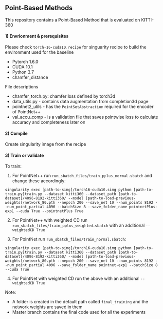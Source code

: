 ## Point-Based Methods

This repository contains a Point-Based Method that is evaluated on KITTI-360

#### 1) Envrionment & prerequisites

Please check `torch-16-cuda10.recipe` for singuarity recipe to build the environment used for the baseline

- Pytorch 1.6.0
- CUDA 10.1
- Python 3.7
- chamfer_distance



File descriptions

- chamfer_torch.py: chamfer loss defined by torch3d
- data_utils.py - contains data augmentation from completion3d page
- pointnet2_utils - has the `PointSetAbstraction` required for the encoder of PointNet++
- val_accu_comp - is a validation file that saves pointwise loss to calculate accuracy and completeness later on

#### 2) Compile

Create singularity image from the recipe 

#### 3) Train or validate

To train:

1. For PointNet++ run `run_sbatch_files/train_pplus_normal.sbatch` and change these accordingly:
```
singularity exec [path-to-simg]/torch16-cuda10.simg python [path-to-train.py]train.py --dataset kitti360 --dataset_path [path-to-dataset]/4096-8192-kitti360/ --model [path-to-load-previous-weights]/network_80.pth --nepoch 200 --save_net 10 --num_points 8192 --num_point_partial 4096 --batchSize 8 --save_folder_name pointnetPlus-exp1 --cuda True --pointnetPlus True
```

2. For PointNet++ with weighted CD run `run_sbatch_files/train_pplus_weighted.sbatch` with an additional `--weightedCD True`

3. For PointNet run `run_sbatch_files/train_normal.sbatch`:
```
singularity exec [path-to-simg]/torch16-cuda10.simg python [path-to-train.py]train.py --dataset kitti360 --dataset_path [path-to-dataset]/4096-8192-kitti360/ --model [path-to-load-previous-weights]/network_80.pth --nepoch 200 --save_net 10 --num_points 8192 --num_point_partial 4096 --save_folder_name pointnet-exp1 --batchSize 8 --cuda True
```

4. For PointNet with weighted CD run the above with an additional `--weightedCD True`


Note:
- A folder is created in the default path called `final_training` and the network weights are saved in them
- Master branch contains the final code used for all the experiments

